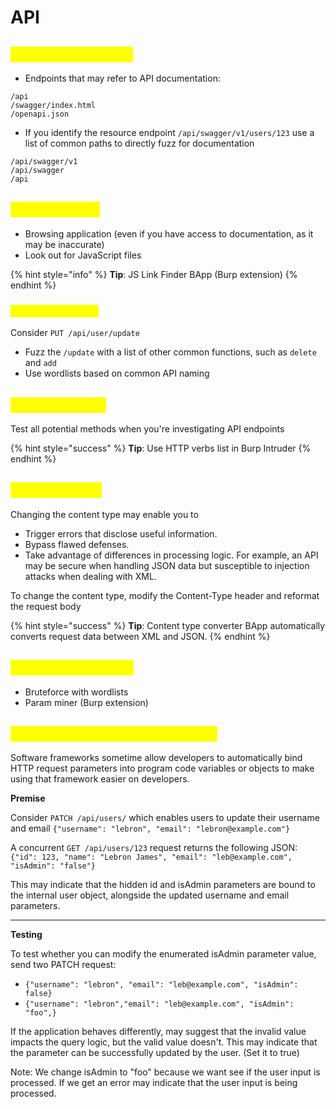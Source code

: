 # API

## <mark style="color:yellow;">API documentation</mark>

* Endpoints that may refer to API documentation:

```
/api
/swagger/index.html
/openapi.json
```

* If you identify the resource endpoint `/api/swagger/v1/users/123` use a list of common paths to directly fuzz for documentation

```
/api/swagger/v1
/api/swagger
/api
```

## <mark style="color:yellow;">API endpoints</mark>

* Browsing application (even if you have access to documentation, as it may be inaccurate)
* Look out for JavaScript files&#x20;

{% hint style="info" %}
**Tip**: JS Link Finder BApp (Burp extension)
{% endhint %}

### <mark style="color:yellow;">Hidden endpoints</mark>

Consider `PUT /api/user/update`

* Fuzz the `/update` with a list of other common functions, such as `delete` and `add`
* Use wordlists based on common API naming

## <mark style="color:yellow;">HTTP methods</mark>

Test all potential methods when you're investigating API endpoints

{% hint style="success" %}
**Tip**: Use HTTP verbs list in Burp Intruder
{% endhint %}

## <mark style="color:yellow;">Content types</mark>

Changing the content type may enable you to

* Trigger errors that disclose useful information.
* Bypass flawed defenses.
* Take advantage of differences in processing logic. For example, an API may be secure when handling JSON data but susceptible to injection attacks when dealing with XML.

To change the content type, modify the Content-Type header and reformat the request body

{% hint style="success" %}
**Tip**: Content type converter BApp automatically converts request data between XML and JSON.
{% endhint %}

## <mark style="color:yellow;">Hidden parameters</mark>

* Bruteforce with wordlists
* Param miner (Burp extension)

## <mark style="color:yellow;">Mass assignment vulnerabilities</mark>

Software frameworks sometime allow developers to automatically bind HTTP request parameters into program code variables or objects to make using that framework easier on developers.

**Premise**

Consider `PATCH /api/users/` which enables users to update their username and email `{"username": "lebron", "email": "lebron@example.com"}`

A concurrent `GET /api/users/123` request returns the following JSON: `{"id": 123, "name": "Lebron James", "email": "leb@example.com", "isAdmin": "false"}`

This may indicate that the hidden id and isAdmin parameters are bound to the internal user object, alongside the updated username and email parameters.

***

**Testing**

To test whether you can modify the enumerated isAdmin parameter value, send two PATCH request:

* `{"username": "lebron", "email": "leb@example.com", "isAdmin": false}`
* `{"username": "lebron","email": "leb@example.com", "isAdmin": "foo",}`

If the application behaves differently, may suggest that the invalid value impacts the query logic, but the valid value doesn't. This may indicate that the parameter can be successfully updated by the user. (Set it to true)

Note: We change isAdmin to "foo" because we want see if the user input is processed. If we get an error may indicate that the user input is being processed.
